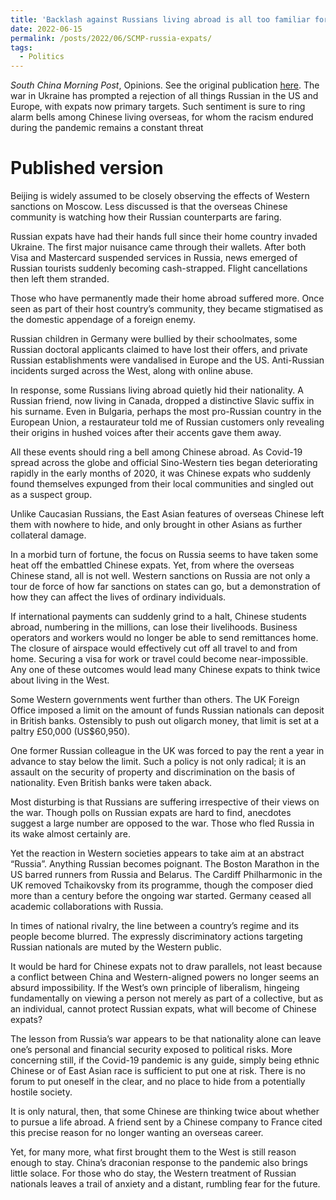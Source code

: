 ```yaml
---
title: 'Backlash against Russians living abroad is all too familiar for anxious Chinese expats'
date: 2022-06-15
permalink: /posts/2022/06/SCMP-russia-expats/
tags:
  - Politics
---
```


*South China Morning Post*, Opinions. See the original publication [here](https://www.scmp.com/comment/opinion/article/3181617/backlash-against-russians-living-abroad-all-too-familiar-anxious). The war in Ukraine has prompted a rejection of all things Russian in the US and Europe, with expats now primary targets. Such sentiment is sure to ring alarm bells among Chinese living overseas, for whom the racism endured during the pandemic remains a constant threat

Published version
======

Beijing is widely assumed to be closely observing the effects of Western sanctions on Moscow. Less discussed is that the overseas Chinese community is watching how their Russian counterparts are faring.

Russian expats have had their hands full since their home country invaded Ukraine. The first major nuisance came through their wallets. After both Visa and Mastercard suspended services in Russia, news emerged of Russian tourists suddenly becoming cash-strapped. Flight cancellations then left them stranded.

Those who have permanently made their home abroad suffered more. Once seen as part of their host country’s community, they became stigmatised as the domestic appendage of a foreign enemy.

Russian children in Germany were bullied by their schoolmates, some Russian doctoral applicants claimed to have lost their offers, and private Russian establishments were vandalised in Europe and the US. Anti-Russian incidents surged across the West, along with online abuse.

In response, some Russians living abroad quietly hid their nationality. A Russian friend, now living in Canada, dropped a distinctive Slavic suffix in his surname. Even in Bulgaria, perhaps the most pro-Russian country in the European Union, a restaurateur told me of Russian customers only revealing their origins in hushed voices after their accents gave them away.

All these events should ring a bell among Chinese abroad. As Covid-19 spread across the globe and official Sino-Western ties began deteriorating rapidly in the early months of 2020, it was Chinese expats who suddenly found themselves expunged from their local communities and singled out as a suspect group.

Unlike Caucasian Russians, the East Asian features of overseas Chinese left them with nowhere to hide, and only brought in other Asians as further collateral damage.

In a morbid turn of fortune, the focus on Russia seems to have taken some heat off the embattled Chinese expats. Yet, from where the overseas Chinese stand, all is not well. Western sanctions on Russia are not only a tour de force of how far sanctions on states can go, but a demonstration of how they can affect the lives of ordinary individuals.

If international payments can suddenly grind to a halt, Chinese students abroad, numbering in the millions, can lose their livelihoods. Business operators and workers would no longer be able to send remittances home. The closure of airspace would effectively cut off all travel to and from home. Securing a visa for work or travel could become near-impossible. Any one of these outcomes would lead many Chinese expats to think twice about living in the West.

Some Western governments went further than others. The UK Foreign Office imposed a limit on the amount of funds Russian nationals can deposit in British banks. Ostensibly to push out oligarch money, that limit is set at a paltry £50,000 (US$60,950).

One former Russian colleague in the UK was forced to pay the rent a year in advance to stay below the limit. Such a policy is not only radical; it is an assault on the security of property and discrimination on the basis of nationality. Even British banks were taken aback.

Most disturbing is that Russians are suffering irrespective of their views on the war. Though polls on Russian expats are hard to find, anecdotes suggest a large number are opposed to the war. Those who fled Russia in its wake almost certainly are.

Yet the reaction in Western societies appears to take aim at an abstract “Russia”. Anything Russian becomes poignant. The Boston Marathon in the US barred runners from Russia and Belarus. The Cardiff Philharmonic in the UK removed Tchaikovsky from its programme, though the composer died more than a century before the ongoing war started. Germany ceased all academic collaborations with Russia.

In times of national rivalry, the line between a country’s regime and its people become blurred. The expressly discriminatory actions targeting Russian nationals are muted by the Western public.

It would be hard for Chinese expats not to draw parallels, not least because a conflict between China and Western-aligned powers no longer seems an absurd impossibility. If the West’s own principle of liberalism, hingeing fundamentally on viewing a person not merely as part of a collective, but as an individual, cannot protect Russian expats, what will become of Chinese expats?

The lesson from Russia’s war appears to be that nationality alone can leave one’s personal and financial security exposed to political risks. More concerning still, if the Covid-19 pandemic is any guide, simply being ethnic Chinese or of East Asian race is sufficient to put one at risk. There is no forum to put oneself in the clear, and no place to hide from a potentially hostile society.

It is only natural, then, that some Chinese are thinking twice about whether to pursue a life abroad. A friend sent by a Chinese company to France cited this precise reason for no longer wanting an overseas career.

Yet, for many more, what first brought them to the West is still reason enough to stay. China’s draconian response to the pandemic also brings little solace. For those who do stay, the Western treatment of Russian nationals leaves a trail of anxiety and a distant, rumbling fear for the future.
